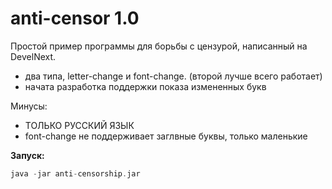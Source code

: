 # anti-censor 1.0
Простой пример программы для борьбы с цензурой, написанный на DevelNext.

- два типа, letter-change и font-change. (второй лучше всего работает)
- начата разработка поддержки показа измененных букв

Минусы:
- ТОЛЬКО РУССКИЙ ЯЗЫК
- font-change не поддерживает заглвные буквы, только маленькие

**Запуск:**
```php
java -jar anti-censorship.jar
```
